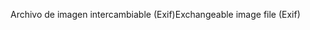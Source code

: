 <span data-ttu-id="c025b-101">Archivo de imagen intercambiable (Exif)</span><span class="sxs-lookup"><span data-stu-id="c025b-101">Exchangeable image file (Exif)</span></span>